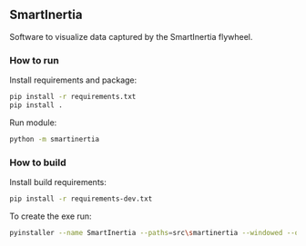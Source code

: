 ## SmartInertia

Software to visualize data captured by the SmartInertia flywheel.

### How to run

Install requirements and package:
```bash
pip install -r requirements.txt
pip install .
```

Run module:
```bash
python -m smartinertia
```

### How to build

Install build requirements:
```bash
pip install -r requirements-dev.txt
```

To create the exe run:
```bash
pyinstaller --name SmartInertia --paths=src\smartinertia --windowed --onefile --icon=icon.ico smartinertia_gui.py
```

